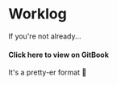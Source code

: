 # Worklog

If you're not already...

#### Click here to view on GitBook



It's a pretty-er format 🙂



